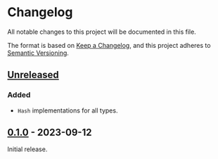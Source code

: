 # Changelog

All notable changes to this project will be documented in this file.

The format is based on [Keep a Changelog](https://keepachangelog.com/en/1.0.0/),
and this project adheres to [Semantic Versioning](https://semver.org/spec/v2.0.0.html).

## [Unreleased]

### Added

- `Hash` implementations for all types.

## [0.1.0] - 2023-09-12

Initial release.

[unreleased]: https://github.com/dtrifuno/quickdiv
[0.1.0]: https://github.com/dtrifuno/quickdiv/releases/tag/v0.1.0
